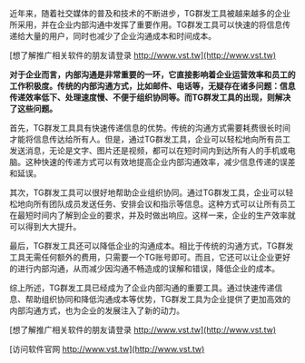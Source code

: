 近年来，随着社交媒体的普及和技术的不断进步，TG群发工具被越来越多的企业所采用，并在企业内部沟通中发挥了重要作用。TG群发工具可以快速的将信息传递给大量的用户，同时也减少了企业沟通成本和时间成本。

[想了解推广相关软件的朋友请登录 http://www.vst.tw](http://www.vst.tw)

**对于企业而言，内部沟通是非常重要的一环，它直接影响着企业运营效率和员工的工作积极度。传统的内部沟通方式，比如邮件、电话等，无疑存在诸多问题：信息传递效率低下、处理速度慢、不便于组织协同等。而TG群发工具的出现，则解决了这些问题。**

首先，TG群发工具具有快速传递信息的优势。传统的沟通方式需要耗费很长时间才能将信息传达给所有人。但是，通过TG群发工具，企业可以轻松地向所有员工发送消息，无论是文字、图片还是视频，都可以在短时间内到达所有人的手机或电脑。这种快速的传递方式可以有效地提高企业内部沟通效率，减少信息传递的误差和延误。

其次，TG群发工具可以很好地帮助企业组织协同。通过TG群发工具，企业可以轻松地向所有团队成员发送任务、安排会议和指示等信息。这种方式可以让所有员工在最短时间内了解到企业的要求，并及时做出响应。这样一来，企业的生产效率就可以得到大大提升。

最后，TG群发工具还可以降低企业的沟通成本。相比于传统的沟通方式，TG群发工具无需任何额外的费用，只需要一个TG账号即可。而且，它还可以让企业更好的进行内部沟通，从而减少因沟通不畅造成的误解和错误，降低企业的成本。

综上所述，TG群发工具已经成为了企业内部沟通的重要工具。通过快速传递信息、帮助组织协同和降低沟通成本等优势，TG群发工具为企业提供了更加高效的内部沟通方式，也为企业的发展注入了新的动力。

[想了解推广相关软件的朋友请登录 http://www.vst.tw](http://www.vst.tw)


[访问软件官网 http://www.vst.tw](http://www.vst.tw)
